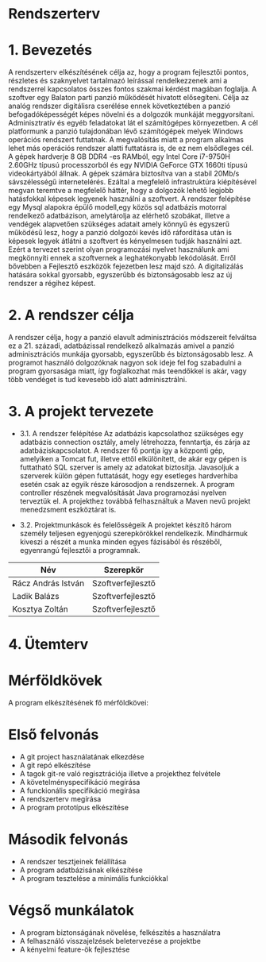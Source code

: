 # Rendszerterv

# 1. Bevezetés
A rendszerterv elkészítésének célja az, hogy a program fejlesztői pontos, részletes és szaknyelvet tartalmazó leírással rendelkezzenek ami a rendszerrel kapcsolatos összes fontos szakmai kérdést magában foglalja. A szoftver egy Balaton parti panzió működését hivatott elősegíteni. Célja az analóg rendszer digitálisra cserélése ennek következtében a panzió befogadóképességét képes növelni és a dolgozók munkáját meggyorsítani. Adminisztratív és egyéb feladatokat lát el számítógépes környezetben. A cél platformunk a panzió tulajdonában lévő számítógépek melyek Windows operációs rendszert futtatnak. A megvalósítás miatt a program alkalmas lehet más operációs rendszer alatti futtatásra is, de ez nem elsődleges cél. A gépek hardverje 8 GB DDR4 -es RAMból, egy Intel Core i7-9750H 2.60GHz típusú processzorból és egy NVIDIA GeForce GTX 1660ti típusú videokártyából állnak. A gépek számára biztosítva van a stabil 20Mb/s sávszélességű internetelérés. Ezáltal a megfelelő infrastruktúra kiépítésével megvan teremtve a megfelelő háttér, hogy a dolgozók lehető legjobb hatásfokkal képesek legyenek használni a szoftvert. A rendszer felépítése egy Mysql alapokra épülő modell,egy közös sql adatbázis motorral rendelkező adatbázison, amelytárolja az elérhető szobákat, illetve a vendégek alapvetően szükséges adatait amely könnyű és egyszerű működésű lesz, hogy a panzió dolgozói kevés idő ráfordítása után is képesek legyek átlátni a szoftvert és kényelmesen tudják használni azt. Ezért a tervezet szerint olyan programozási nyelvet használunk ami megkönnyíti ennek a szoftvernek a leghatékonyabb lekódolását. Erről bővebben a Fejlesztő eszközök fejezetben lesz majd szó. A digitalizálás hatására sokkal gyorsabb, egyszerűbb és biztonságosabb lesz az új rendszer a régihez képest.

# 2. A rendszer célja
A rendszer célja, hogy a panzió elavult adminisztrációs módszereit felváltsa ez a 21. századi, adatbázissal rendelkező alkalmazás amivel a panzió adminisztrációs munkája gyorsabb, egyszerűbb és biztonságosabb lesz. A programot használó dolgozóknak nagyon sok ideje fel fog szabadulni a program gyorsasága miatt, így foglalkozhat más teendőkkel is akár, vagy több vendéget is tud kevesebb idő alatt adminisztrálni.

# 3. A projekt tervezete

* 3.1. A rendszer felépítése
Az adatbázis kapcsolathoz szükséges egy adatbázis connection osztály,
amely létrehozza, fenntartja, és zárja az adatbáziskapcsolatot.
 A rendszer fő pontja így a központi gép, amelyiken a Tomcat fut, illetve ettől elkülönített, de akár egy gépen is futtatható SQL szerver is amely az adatokat biztosítja. Javasoljuk a szerverek külön gépen futtatását, hogy egy esetleges hardverhiba esetén csak az egyik része károsodjon a rendszernek. A program controller részének megvalósítását Java programozási nyelven terveztük el. A projekthez továbbá felhasználtuk a Maven nevű projekt menedzsment eszköztárat is.

* 3.2. Projektmunkások és felelősségeik
A projektet készítő három személy teljesen egyenjogú szerepkörökkel rendelkezik. Mindhármuk kiveszi a részét a munka minden egyes fázisából és részéből, egyenrangú fejlesztői a programnak.

| Név                | Szerepkör         |
|--------------------|-------------------|
| Rácz András István | Szoftverfejlesztő |
| Ladik Balázs       | Szoftverfejlesztő |
| Kosztya Zoltán     | Szoftverfejlesztő |

# 4. Ütemterv

# Mérföldkövek
A program elkészítésének fő mérföldkövei:

# Első felvonás
* A git project használatának elkezdése
* A git repó elkészítése
* A tagok git-re való regisztrációja illetve a projekthez felvétele
* A követelményspecifikáció megírása
* A funckionális specifikáció megírása
* A rendszerterv megírása
* A program prototípus elkészítése

# Második felvonás
* A rendszer tesztjeinek felállítása
* A program adatbázisának elkészítése
* A program tesztelése a minimális funkciókkal

# Végső munkálatok
* A program biztonságának növelése, felkészítés a használatra
* A felhasználó visszajelzések beletervezése a projektbe
* A kényelmi feature-ök fejlesztése